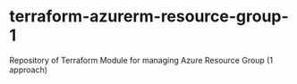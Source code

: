 # terraform-azurerm-resource-group-1
Repository of Terraform Module for managing Azure Resource Group (1 approach)
